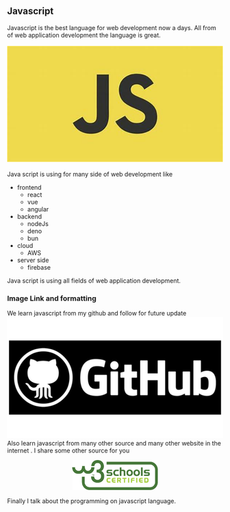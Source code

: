 ## Javascript
Javascript is the best language for web development now a days. All from of web application development the language is great.
<br></br>
![javascript](./img/OIP.jpg)
<br></br>
Java script is using for many side of web development like

+ frontend
    + react
    + vue
    + angular
+ backend
    + nodeJs
    + deno
    + bun
+ cloud
    + AWS
+ server side
    + firebase

Java script is using all fields of web application development.

### Image Link and formatting

We learn javascript from my github and follow for future update <br>
[![js docs](./img/github.png)](https://github.com/codernewton "github") <br>
Also learn javascript from many other source and many other website in the internet . I share some other source for you

<p align="center"><a href="https://www.w3schools.com/"><img src="./img/w3.png" alt="w3School" width="200" height=70"></a></p>

Finally I talk about the programming on javascript language.


